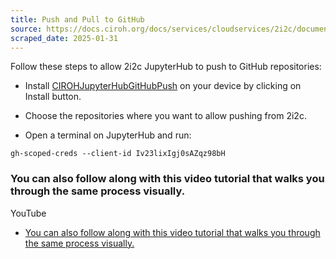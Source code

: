 ```yaml
---
title: Push and Pull to GitHub
source: https://docs.ciroh.org/docs/services/cloudservices/2i2c/documentation/github-push
scraped_date: 2025-01-31
---
```


Follow these steps to allow 2i2c JupyterHub to push to GitHub repositories:

- Install [CIROHJupyterHubGitHubPush](https://github.com/apps/cirohjupyterhubgithubpush) on your device by clicking on Install button.

- Choose the repositories where you want to allow pushing from 2i2c.

- Open a terminal on JupyterHub and run:


```codeBlockLines_e6Vv
gh-scoped-creds --client-id Iv23lixIgj0sAZqz98bH

```

### You can also follow along with this video tutorial that walks you through the same process visually.

YouTube

- [You can also follow along with this video tutorial that walks you through the same process visually.](https://docs.ciroh.org/docs/services/cloudservices/2i2c/documentation/github-push/#you-can-also-follow-along-with-this-video-tutorial-that-walks-you-through-the-same-process-visually)